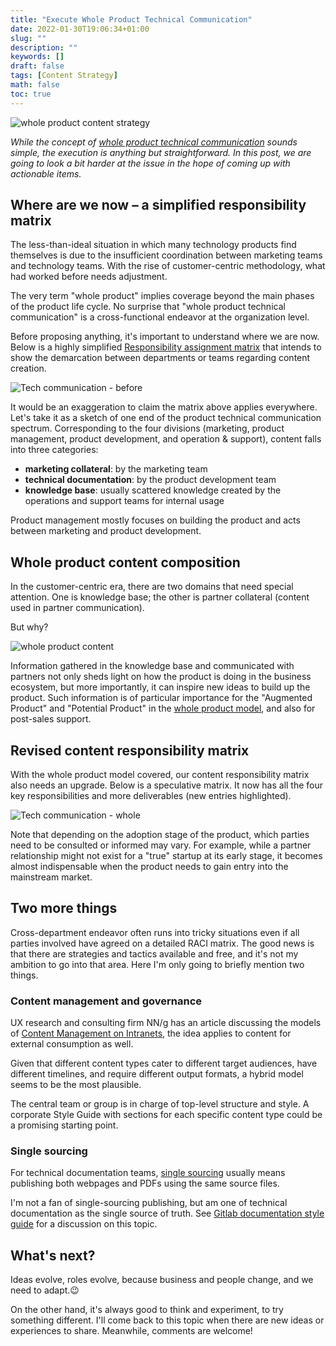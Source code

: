 ```yaml
---
title: "Execute Whole Product Technical Communication"
date: 2022-01-30T19:06:34+01:00
slug: ""
description: ""
keywords: []
draft: false
tags: [Content Strategy]
math: false
toc: true
---
```


![whole product content strategy](/images/whole-product-content-title.png)

*While the concept of [whole product technical communication](/strategy/whole-product-tech-comm/) sounds simple, the execution is anything but straightforward. In this post, we are going to look a bit harder at the issue in the hope of coming up with actionable items.*

## Where are we now &ndash; a simplified responsibility matrix

The less-than-ideal situation in which many technology products find themselves is due to the insufficient coordination between marketing teams and technology teams. With the rise of customer-centric methodology, what had worked before needs adjustment.

The very term "whole product" implies coverage beyond the main phases of the product life cycle. No surprise that "whole product technical communication" is a cross-functional endeavor at the organization level.

Before proposing anything, it's important to understand where we are now. Below is a highly simplified [Responsibility assignment matrix](https://en.wikipedia.org/wiki/Responsibility_assignment_matrix) that intends to show the demarcation between departments or teams regarding content creation.

![Tech communication - before](/images/content-raci-before.png)

It would be an exaggeration to claim the matrix above applies everywhere. Let's take it as a sketch of one end of the product technical communication spectrum. Corresponding to the four divisions (marketing, product management, product development, and operation & support), content falls into three categories:

* **marketing collateral**: by the marketing team
* **technical documentation**: by the product development team
* **knowledge base**: usually scattered knowledge created by the operations and support teams for internal usage

Product management mostly focuses on building the product and acts between marketing and product development.

## Whole product content composition

In the customer-centric era, there are two domains that need special attention. One is knowledge base; the other is partner collateral (content used in partner communication). 

But why?

![whole product content](/images/whole-product-content.png)

Information gathered in the knowledge base and communicated with partners not only sheds light on how the product is doing in the business ecosystem, but more importantly, it can inspire new ideas to build up the product. Such information is of particular importance for the "Augmented Product" and "Potential Product" in the [whole product model](/strategy/whole-product-tech-comm/#technology-adoption-life-cycle-and-whole-product-model), and also for post-sales support.

## Revised content responsibility matrix

With the whole product model covered, our content responsibility matrix also needs an upgrade. Below is a speculative matrix. It now has all the four key responsibilities and more deliverables (new entries highlighted).

![Tech communication - whole](/images/content-raci-after.png)

Note that depending on the adoption stage of the product, which parties need to be consulted or informed may vary. For example, while a partner relationship might not exist for a "true" startup at its early stage, it becomes almost indispensable when the product needs to gain entry into the mainstream market.

## Two more things

Cross-department endeavor often runs into tricky situations even if all parties involved have agreed on a detailed RACI matrix. The good news is that there are strategies and tactics available and free, and it's not my ambition to go into that area. Here I'm only going to briefly mention two things.

### Content management and governance

UX research and consulting firm NN/g has an article discussing the models of [Content Management on Intranets](https://www.nngroup.com/articles/intranet-content-management/), the idea applies to content for external consumption as well.

Given that different content types cater to different target audiences, have different timelines, and require different output formats, a hybrid model seems to be the most plausible.

The central team or group is in charge of top-level structure and style. A corporate Style Guide with sections for each specific content type could be a promising starting point.
  
### Single sourcing

For technical documentation teams, [single sourcing](https://en.wikipedia.org/wiki/Single-source_publishing) usually means publishing both webpages and PDFs using the same source files.

I'm not a fan of single-sourcing publishing, but am one of technical documentation as the single source of truth. See [Gitlab documentation style guide](https://docs.gitlab.com/ee/development/documentation/styleguide/#documentation-is-the-single-source-of-truth-ssot) for a discussion on this topic.

## What's next?

Ideas evolve, roles evolve, because business and people change, and we need to adapt.😉

On the other hand, it's always good to think and experiment, to try something different. I'll come back to this topic when there are new ideas or experiences to share. Meanwhile, comments are welcome! 